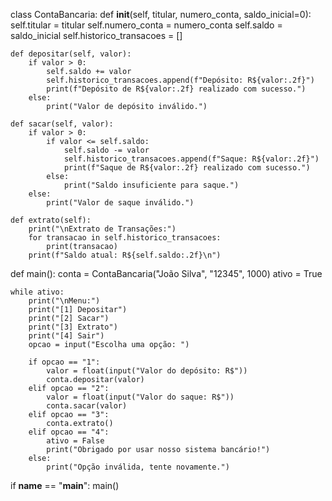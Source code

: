 class ContaBancaria:
    def __init__(self, titular, numero_conta, saldo_inicial=0):
        self.titular = titular
        self.numero_conta = numero_conta
        self.saldo = saldo_inicial
        self.historico_transacoes = []

    def depositar(self, valor):
        if valor > 0:
            self.saldo += valor
            self.historico_transacoes.append(f"Depósito: R${valor:.2f}")
            print(f"Depósito de R${valor:.2f} realizado com sucesso.")
        else:
            print("Valor de depósito inválido.")

    def sacar(self, valor):
        if valor > 0:
            if valor <= self.saldo:
                self.saldo -= valor
                self.historico_transacoes.append(f"Saque: R${valor:.2f}")
                print(f"Saque de R${valor:.2f} realizado com sucesso.")
            else:
                print("Saldo insuficiente para saque.")
        else:
            print("Valor de saque inválido.")

    def extrato(self):
        print("\nExtrato de Transações:")
        for transacao in self.historico_transacoes:
            print(transacao)
        print(f"Saldo atual: R${self.saldo:.2f}\n")

def main():
    conta = ContaBancaria("João Silva", "12345", 1000)
    ativo = True

    while ativo:
        print("\nMenu:")
        print("[1] Depositar")
        print("[2] Sacar")
        print("[3] Extrato")
        print("[4] Sair")
        opcao = input("Escolha uma opção: ")

        if opcao == "1":
            valor = float(input("Valor do depósito: R$"))
            conta.depositar(valor)
        elif opcao == "2":
            valor = float(input("Valor do saque: R$"))
            conta.sacar(valor)
        elif opcao == "3":
            conta.extrato()
        elif opcao == "4":
            ativo = False
            print("Obrigado por usar nosso sistema bancário!")
        else:
            print("Opção inválida, tente novamente.")

if __name__ == "__main__":
    main()
